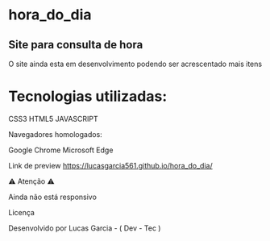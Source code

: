 # hora_do_dia

## Site para consulta de hora

O site ainda esta em desenvolvimento podendo ser acrescentado mais itens

# Tecnologias utilizadas:

CSS3
HTML5
JAVASCRIPT

Navegadores homologados:

Google Chrome
Microsoft Edge

Link de preview 
https://lucasgarcia561.github.io/hora_do_dia/

⚠️ Atenção ⚠️

Ainda não está responsivo

Licença

Desenvolvido por Lucas Garcia  - ( Dev - Tec )
